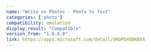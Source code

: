 ```yaml
---
name: "Write on Photos - Photo to Text"
categories: ['photo']
compatibility: emulation
display_result: "Compatible"
version_from: "1.0.4.0"
link: https://apps.microsoft.com/detail/9NDPDXQBKBXX
---
```


